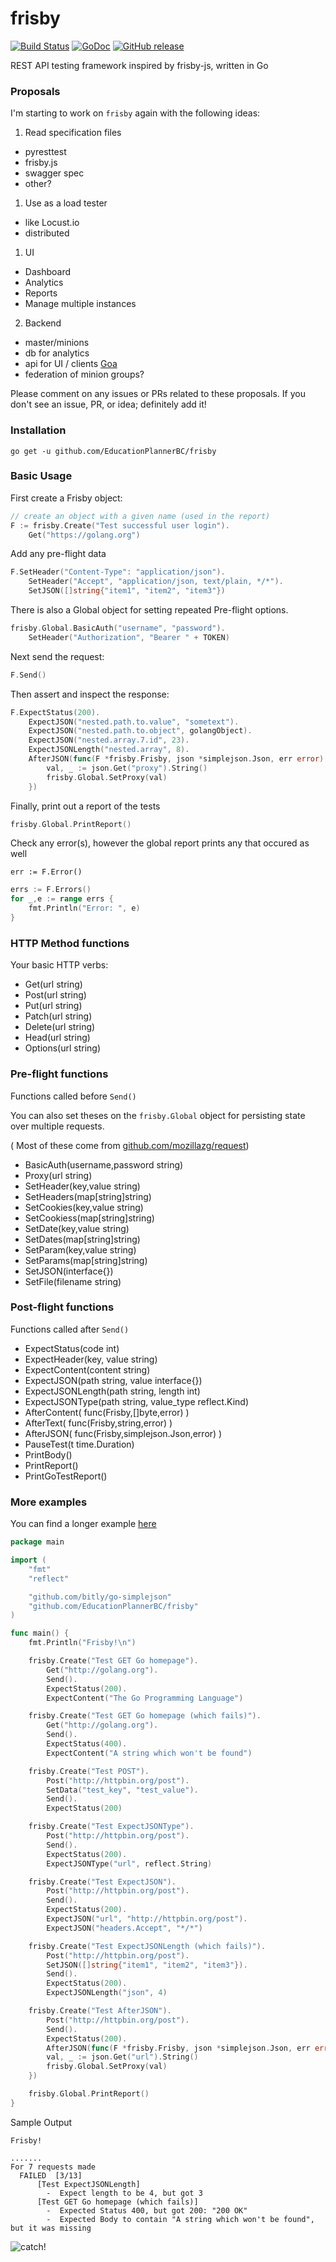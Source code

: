 # frisby

[![Build Status](https://travis-ci.org/EducationPlannerBC/frisby.svg?branch=master)](https://travis-ci.org/EducationPlannerBC/frisby)
[![GoDoc](https://godoc.org/github.com/EducationPlannerBC/frisby?status.svg)](https://godoc.org/github.com/EducationPlannerBC/frisby)
[![GitHub release](https://img.shields.io/github/release/qubyte/rubidium.svg)](https://github.com/EducationPlannerBC/frisby)

REST API testing framework inspired by frisby-js, written in Go
### Proposals

I'm starting to work on `frisby` again with the following ideas:

1. Read specification files
  - pyresttest
  - frisby.js
  - swagger spec
  - other?
1. Use as a load tester
  - like Locust.io
  - distributed
1. UI
  - Dashboard
  - Analytics
  - Reports
  - Manage multiple instances
2. Backend
  - master/minions
  - db for analytics
  - api for UI / clients [Goa](http://goa.domain)
  - federation of minion groups?

Please comment on any issues or PRs related to these proposals.
If you don't see an issue, PR, or idea; definitely add it!


### Installation

```shell
go get -u github.com/EducationPlannerBC/frisby
```

### Basic Usage

First create a Frisby object:

```go
// create an object with a given name (used in the report)
F := frisby.Create("Test successful user login").
    Get("https://golang.org")
```

Add any pre-flight data

```go
F.SetHeader("Content-Type": "application/json").
	SetHeader("Accept", "application/json, text/plain, */*").
	SetJSON([]string{"item1", "item2", "item3"})
```

There is also a Global object for setting repeated Pre-flight options.

```go
frisby.Global.BasicAuth("username", "password").
	SetHeader("Authorization", "Bearer " + TOKEN)
```

Next send the request:

```go
F.Send()
```

Then assert and inspect the response:

```go
F.ExpectStatus(200).
    ExpectJSON("nested.path.to.value", "sometext").
    ExpectJSON("nested.path.to.object", golangObject).
    ExpectJSON("nested.array.7.id", 23).
    ExpectJSONLength("nested.array", 8).
    AfterJSON(func(F *frisby.Frisby, json *simplejson.Json, err error) {
		val, _ := json.Get("proxy").String()
		frisby.Global.SetProxy(val)
	})
```

Finally, print out a report of the tests

```go
frisby.Global.PrintReport()
```

Check any error(s), however the global report prints any that occured as well

`err := F.Error()`

```go
errs := F.Errors()
for _,e := range errs {
	fmt.Println("Error: ", e)
}
```


### HTTP Method functions

Your basic HTTP verbs:

* Get(url string)
* Post(url string)
* Put(url string)
* Patch(url string)
* Delete(url string)
* Head(url string)
* Options(url string)

### Pre-flight functions

Functions called before `Send()`

You can also set theses on the `frisby.Global` object for persisting state over multiple requests.

( Most of these come from [github.com/mozillazg/request](https://github.com/mozillazg/request))

* BasicAuth(username,password string)
* Proxy(url string)
* SetHeader(key,value string)
* SetHeaders(map[string]string)
* SetCookies(key,value string)
* SetCookiess(map[string]string)
* SetDate(key,value string)
* SetDates(map[string]string)
* SetParam(key,value string)
* SetParams(map[string]string)
* SetJSON(interface{})
* SetFile(filename string)


### Post-flight functions

Functions called after `Send()`

* ExpectStatus(code int)
* ExpectHeader(key, value string)
* ExpectContent(content string)
* ExpectJSON(path string, value interface{})
* ExpectJSONLength(path string, length int)
* ExpectJSONType(path string, value_type reflect.Kind)
* AfterContent( func(Frisby,[]byte,error) )
* AfterText( func(Frisby,string,error) )
* AfterJSON( func(Frisby,simplejson.Json,error) )
* PauseTest(t time.Duration)
* PrintBody()
* PrintReport()
* PrintGoTestReport()


### More examples

You can find a longer example [here](https://github.com/verdverm/pomopomo/tree/master/test/api)

```go
package main

import (
	"fmt"
	"reflect"

	"github.com/bitly/go-simplejson"
	"github.com/EducationPlannerBC/frisby"
)

func main() {
	fmt.Println("Frisby!\n")

	frisby.Create("Test GET Go homepage").
		Get("http://golang.org").
		Send().
		ExpectStatus(200).
		ExpectContent("The Go Programming Language")

	frisby.Create("Test GET Go homepage (which fails)").
		Get("http://golang.org").
		Send().
		ExpectStatus(400).
		ExpectContent("A string which won't be found")

	frisby.Create("Test POST").
		Post("http://httpbin.org/post").
		SetData("test_key", "test_value").
		Send().
		ExpectStatus(200)

	frisby.Create("Test ExpectJSONType").
		Post("http://httpbin.org/post").
		Send().
		ExpectStatus(200).
		ExpectJSONType("url", reflect.String)

	frisby.Create("Test ExpectJSON").
		Post("http://httpbin.org/post").
		Send().
		ExpectStatus(200).
		ExpectJSON("url", "http://httpbin.org/post").
		ExpectJSON("headers.Accept", "*/*")

	frisby.Create("Test ExpectJSONLength (which fails)").
		Post("http://httpbin.org/post").
		SetJSON([]string{"item1", "item2", "item3"}).
		Send().
		ExpectStatus(200).
		ExpectJSONLength("json", 4)

	frisby.Create("Test AfterJSON").
		Post("http://httpbin.org/post").
		Send().
		ExpectStatus(200).
		AfterJSON(func(F *frisby.Frisby, json *simplejson.Json, err error) {
		val, _ := json.Get("url").String()
		frisby.Global.SetProxy(val)
	})

	frisby.Global.PrintReport()
}

```

Sample Output

```
Frisby!

.......
For 7 requests made
  FAILED  [3/13]
      [Test ExpectJSONLength]
        -  Expect length to be 4, but got 3
      [Test GET Go homepage (which fails)]
        -  Expected Status 400, but got 200: "200 OK"
        -  Expected Body to contain "A string which won't be found", but it was missing
```

![catch!](https://raw.github.com/EducationPlannerBC/frisby/master/frisby.gif)
